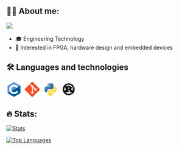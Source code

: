 ## 👨‍💻 About me:

<img src="https://komarev.com/ghpvc/?username=defermelowie&style=flat"/>

- 🎓 Engineering Technology
- 🔭 Interested in FPGA, hardware design and embedded devices

## 🛠️ Languages and technologies

<div>
  <img src="https://github.com/devicons/devicon/blob/master/icons/c/c-original.svg" title="C" width="40" height="40"/>&nbsp
  <img src="https://github.com/devicons/devicon/blob/master/icons/git/git-original.svg" title="git" width="40" height="40"/>&nbsp
  <img src="https://github.com/devicons/devicon/blob/master/icons/python/python-original.svg" title="python" width="40" height="40"/>&nbsp
  <img src="https://github.com/devicons/devicon/blob/master/icons/rust/rust-plain.svg" title="rust" width="40" height="40"/>&nbsp
</div>

## 🔥 Stats:

[![Stats](https://github-readme-stats.vercel.app/api?username=defermelowie&show_icons=true)](https://github.com/anuraghazra/github-readme-stats)

[![Top Languages](https://github-readme-stats.vercel.app/api/top-langs?username=defermelowie&layout=compact)](https://github.com/anuraghazra/github-readme-stats)
